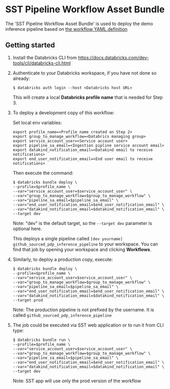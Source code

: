# SST Pipeline Workflow Asset Bundle

The 'SST Pipeline Workflow Asset Bundle' is used to deploy the demo inference pipeline based on [the workflow YAML definition](resources/github_sourced_pdp_inference_pipeline.yml)

## Getting started

1. Install the Databricks CLI from https://docs.databricks.com/dev-tools/cli/databricks-cli.html

2. Authenticate to your Databricks workspace, if you have not done so already:
    ```
    $ databricks auth login --host <Databricks host URL>
    ```
   This will create a local **Databricks profile name** that is needed for Step 3.
   

3. To deploy a development copy of this workflow:

   Set local env variables:
   ```
   export profile_name=<Profile name created on Step 2>
   export group_to_manage_workflow=<Databrics managing group>
   export service_account_user=<Service account user>
   export pipeline_sa_email=<Ingestion pipline service account email>
   export datakind_notification_email=<Datakind email to receive notifications>
   export end_user_notification_email=<End user email to receive notifications>
   ```

   Then execute the command:

   ```
   $ databricks bundle deploy \
   --profile=$profile_name \
   --var="service_account_user=$service_account_user" \
   --var="group_to_manage_workflow=$group_to_manage_workflow" \
   --var="pipeline_sa_email=$pipeline_sa_email" \
   --var="end_user_notification_email=$end_user_notification_email" \
   --var="datakind_notification_email=$datakind_notification_email" \
   --target dev
   ```
    Note: "dev" is the default target, so the `--target dev` parameter is optional here.

    This deploys a single pipeline called `[dev yourname] github_sourced_pdp_inference_pipeline` to your workspace.
    You can find that job by opening your workspace and clicking **Workflows**.



4. Similarly, to deploy a production copy, execute:
   ```
   $ databricks bundle deploy \
   --profile=$profile_name \
   --var="service_account_user=$service_account_user" \
   --var="group_to_manage_workflow=$group_to_manage_workflow" \
   --var="pipeline_sa_email=$pipeline_sa_email" \
   --var="end_user_notification_email=$end_user_notification_email" \
   --var="datakind_notification_email=$datakind_notification_email" \
   --target prod
   ```

   Note: The production pipeline is not prefixed by the username. It is called `github_sourced_pdp_inference_pipeline`

5. The job could be executed via SST web application or to run it from CLI type:
   ```
   $ databricks bundle run \
   --profile=$profile_name \
   --var="service_account_user=$service_account_user" \
   --var="group_to_manage_workflow=$group_to_manage_workflow" \
   --var="pipeline_sa_email=$pipeline_sa_email" \
   --var="end_user_notification_email=$end_user_notification_email" \
   --var="datakind_notification_email=$datakind_notification_email" \
   --target dev
   ```
   Note: SST app will use only the prod version of the workflow
